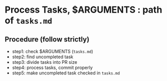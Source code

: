 # Process Tasks, $ARGUMENTS : path of `tasks.md`

## Procedure (follow strictly)

- step1: check $ARGUMENTS (`tasks.md`)
- step2: find uncompleted task
- step3: divide tasks into PR size
- step4: process tasks, commit properly
- step5: make uncompleted task checked in `tasks.md`
